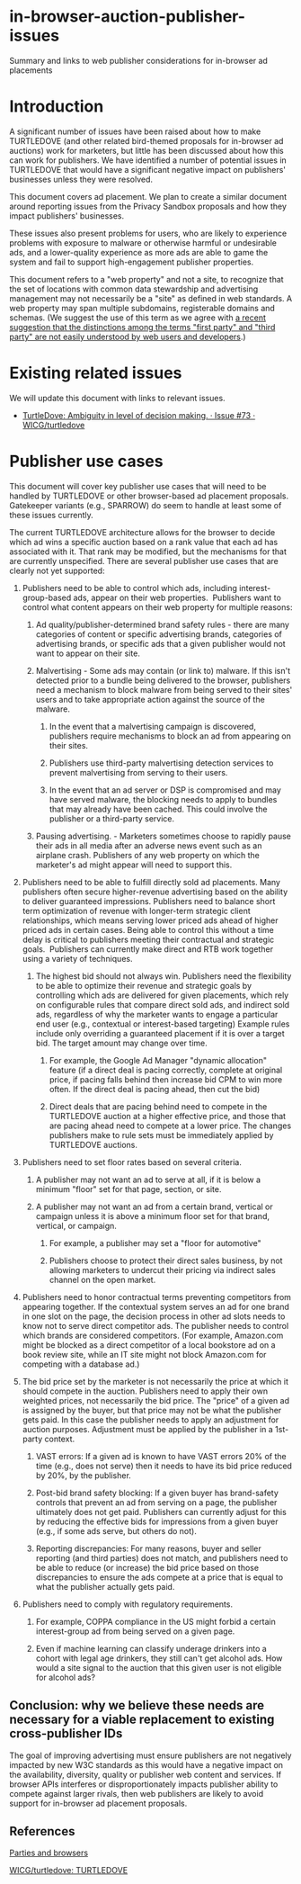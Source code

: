 # in-browser-auction-publisher-issues

Summary and links to web publisher considerations for in-browser ad placements


# Introduction

A significant number of issues have been raised about how to make
TURTLEDOVE (and other related bird-themed proposals for in-browser ad
auctions) work for marketers, but little has been discussed about how
this can work for publishers. We have identified a number of potential
issues in TURTLEDOVE that would have a significant negative impact on
publishers\' businesses unless they were resolved.

This document covers ad placement. We plan to create a
similar document around reporting issues from the Privacy Sandbox
proposals and how they impact publishers\' businesses. 

These issues also present problems for users, who are likely to
experience problems with exposure to malware or otherwise harmful or
undesirable ads, and a lower-quality experience as more ads are able to
game the system and fail to support high-engagement publisher
properties.

This document refers to a "web property" and not a site, to recognize
that the set of locations with common data stewardship and advertising
management may not necessarily be a "site" as defined in web standards.
A web property may span multiple subdomains, registerable domains and
schemas. (We suggest the use of this term as we agree with [a recent
suggestion that the distinctions among the terms "first party" and
"third party" are not easily understood by web users and developers](https://tess.oconnor.cx/2020/10/parties).)

# Existing related issues

We will update this document with links to relevant issues.

 * [TurtleDove: Ambiguity in level of decision making. · Issue #73 · WICG/turtledove](https://github.com/WICG/turtledove/issues/73)


# Publisher use cases

This document will cover key publisher use cases that will need to be 
handled by TURTLEDOVE or other browser-based ad placement
proposals. Gatekeeper variants (e.g., SPARROW) do seem to handle at
least some of these issues currently.

The current TURTLEDOVE architecture allows for the browser to decide
which ad wins a specific auction based on a rank value that each ad has
associated with it. That rank may be modified, but the mechanisms for
that are currently unspecified. There are several publisher use cases
that are clearly not yet supported:

1.  Publishers need to be able to control which ads, including
    interest-group-based ads, appear on their web
    properties.  Publishers want to control what content appears
    on their web property for multiple reasons:

    1.  Ad quality/publisher-determined brand safety rules - there are many
        categories of content or specific advertising brands, categories of
        advertising brands, or specific ads that a given publisher would not
        want to appear on their site.

    2.  Malvertising - Some ads may contain (or link to) malware. If this
        isn\'t detected prior to a bundle being delivered to the browser,
        publishers need a mechanism to block malware from being served to
        their sites' users and to take appropriate action against the source
        of the malware.

        1.  In the event that a malvertising campaign is discovered, publishers
            require mechanisms to block an ad from appearing on their sites.

        2.  Publishers use third-party malvertising detection services to
            prevent malvertising from serving to their users.

        3.  In the event that an ad server or DSP is compromised and may have
            served malware, the blocking needs to apply to bundles that may
            already have been cached. This could involve the publisher or a
            third-party service.

    3.  Pausing advertising. - Marketers sometimes choose to rapidly pause
        their ads in all media after an adverse news event such as an
        airplane crash. Publishers of any web property on which the marketer's ad
	might appear will need to support this.

2.  Publishers need to be able to fulfill directly sold ad
    placements. Many
    publishers often secure higher-revenue advertising based on the
    ability to deliver guaranteed impressions. Publishers need to
    balance short term optimization of revenue with longer-term
    strategic client relationships, which means serving lower priced ads
    ahead of higher priced ads in certain cases. Being able to control
    this without a time delay is critical to publishers meeting their
    contractual and strategic goals.  Publishers can currently make
    direct and RTB work together using a variety of techniques.

    1.  The highest bid should not always win. Publishers need the
        flexibility to be able to optimize their revenue and strategic goals
        by controlling which ads are delivered for given placements, which
        rely on configurable rules that compare direct sold ads, and
        indirect sold ads, regardless of why the marketer wants to engage a
        particular end user (e.g., contextual or interest-based targeting)
        Example rules include only overriding a guaranteed placement if it
        is over a target bid. The target amount may change over time.

        1.  For example, the Google Ad Manager "dynamic allocation" feature (if
            a direct deal is pacing correctly, complete at original price, if
            pacing falls behind then increase bid CPM to win more often. If the
            direct deal is pacing ahead, then cut the bid)

        2.  Direct deals that are pacing behind need to compete in the
            TURTLEDOVE auction at a higher effective price, and those that are
            pacing ahead need to compete at a lower price. The changes
            publishers make to rule sets must be immediately applied by
            TURTLEDOVE auctions.

3.  Publishers need to set floor rates based on several criteria.

    1.  A publisher may not want an ad to serve at all, if it is below a
        minimum \"floor\" set for that page, section, or site.

    2.  A publisher may not want an ad from a certain brand,
        vertical or campaign unless it is above a minimum floor set for that
        brand, vertical, or campaign.

        1.  For example, a publisher may set a "floor for automotive"

        2.  Publishers choose to protect their direct sales business, by not
            allowing marketers to undercut their pricing via indirect sales
            channel on the open market.

4.  Publishers need to honor contractual terms preventing competitors
    from appearing together. If the contextual system serves an ad for one brand in one slot on
    the page, the decision process in other ad slots needs to know not
    to serve direct competitor ads. The publisher needs to control which
    brands are considered competitors. (For example, Amazon.com might be
    blocked as a direct competitor of a local bookstore ad on a book
    review site, while an IT site might not block Amazon.com for competing with a
    database ad.)

5.  The bid price set by the marketer is not necessarily the price at
    which it should compete in the auction. Publishers need to
    apply their own weighted prices, not necessarily the bid price. The
    \"price\" of a given ad is assigned by the buyer, but that price may
    not be what the publisher gets paid. In this case the publisher
    needs to apply an adjustment for auction purposes. Adjustment must
    be applied by the publisher in a 1st-party context.

    1.  VAST errors: If a given ad is known to have VAST errors 20% of the
        time (e.g., does not serve) then it needs to have its bid price
        reduced by 20%, by the publisher.

    2.  Post-bid brand safety blocking: If a given buyer has brand-safety
        controls that prevent an ad from serving on a page, the publisher
        ultimately does not get paid. Publishers can currently adjust for
        this by reducing the effective bids for impressions from a given
        buyer (e.g., if some ads serve, but others do not).

    3.  Reporting discrepancies: For many reasons, buyer and seller
        reporting (and third parties) does not match, and publishers need to
        be able to reduce (or increase) the bid price based on those
        discrepancies to ensure the ads compete at a price that is equal to
        what the publisher actually gets paid.

6.  Publishers need to comply with regulatory requirements.

    1.  For example, COPPA compliance in the US might forbid a certain
        interest-group ad from being served on a given page.

    2.  Even if machine learning can classify underage drinkers into a
        cohort with legal age drinkers, they still can't get alcohol ads.
        How would a site signal to the auction that this given user is not
        eligible for alcohol ads?


## Conclusion: why we believe these needs are necessary for a viable replacement to existing cross-publisher IDs

The goal of improving advertising must ensure publishers are not
negatively impacted by new W3C standards as this would have a negative
impact on the availability, diversity, quality or publisher web content
and services. If browser APIs interferes or disproportionately impacts
publisher ability to compete against larger rivals, then web
publishers are likely to avoid support for in-browser ad placement
proposals.


## References

[Parties and browsers](https://tess.oconnor.cx/2020/10/parties)

[WICG/turtledove: TURTLEDOVE](https://github.com/WICG/turtledove)
